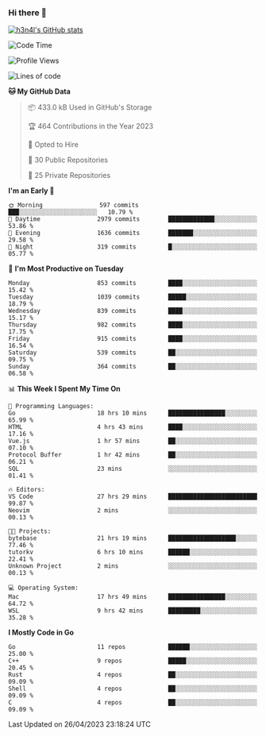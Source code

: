 ### Hi there 👋

[![h3n4l's GitHub stats](https://github-readme-stats.vercel.app/api?username=h3n4l&count_private=true&show_icons=true&theme=radical)](https://github.com/h3n4l/github-readme-stats)

<!--START_SECTION:waka-->
![Code Time](http://img.shields.io/badge/Code%20Time-1%2C179%20hrs%2055%20mins-blue)

![Profile Views](http://img.shields.io/badge/Profile%20Views-6-blue)

![Lines of code](https://img.shields.io/badge/From%20Hello%20World%20I%27ve%20Written-2.9%20million%20lines%20of%20code-blue)

**🐱 My GitHub Data** 

> 📦 433.0 kB Used in GitHub's Storage 
 > 
> 🏆 464 Contributions in the Year 2023
 > 
> 💼 Opted to Hire
 > 
> 📜 30 Public Repositories 
 > 
> 🔑 25 Private Repositories 
 > 
**I'm an Early 🐤** 

```text
🌞 Morning                597 commits         ███░░░░░░░░░░░░░░░░░░░░░░   10.79 % 
🌆 Daytime                2979 commits        █████████████░░░░░░░░░░░░   53.86 % 
🌃 Evening                1636 commits        ███████░░░░░░░░░░░░░░░░░░   29.58 % 
🌙 Night                  319 commits         █░░░░░░░░░░░░░░░░░░░░░░░░   05.77 % 
```
📅 **I'm Most Productive on Tuesday** 

```text
Monday                   853 commits         ████░░░░░░░░░░░░░░░░░░░░░   15.42 % 
Tuesday                  1039 commits        █████░░░░░░░░░░░░░░░░░░░░   18.79 % 
Wednesday                839 commits         ████░░░░░░░░░░░░░░░░░░░░░   15.17 % 
Thursday                 982 commits         ████░░░░░░░░░░░░░░░░░░░░░   17.75 % 
Friday                   915 commits         ████░░░░░░░░░░░░░░░░░░░░░   16.54 % 
Saturday                 539 commits         ██░░░░░░░░░░░░░░░░░░░░░░░   09.75 % 
Sunday                   364 commits         ██░░░░░░░░░░░░░░░░░░░░░░░   06.58 % 
```


📊 **This Week I Spent My Time On** 

```text
💬 Programming Languages: 
Go                       18 hrs 10 mins      ████████████████░░░░░░░░░   65.99 % 
HTML                     4 hrs 43 mins       ████░░░░░░░░░░░░░░░░░░░░░   17.16 % 
Vue.js                   1 hr 57 mins        ██░░░░░░░░░░░░░░░░░░░░░░░   07.10 % 
Protocol Buffer          1 hr 42 mins        ██░░░░░░░░░░░░░░░░░░░░░░░   06.21 % 
SQL                      23 mins             ░░░░░░░░░░░░░░░░░░░░░░░░░   01.41 % 

🔥 Editors: 
VS Code                  27 hrs 29 mins      █████████████████████████   99.87 % 
Neovim                   2 mins              ░░░░░░░░░░░░░░░░░░░░░░░░░   00.13 % 

🐱‍💻 Projects: 
bytebase                 21 hrs 19 mins      ███████████████████░░░░░░   77.46 % 
tutorkv                  6 hrs 10 mins       ██████░░░░░░░░░░░░░░░░░░░   22.41 % 
Unknown Project          2 mins              ░░░░░░░░░░░░░░░░░░░░░░░░░   00.13 % 

💻 Operating System: 
Mac                      17 hrs 49 mins      ████████████████░░░░░░░░░   64.72 % 
WSL                      9 hrs 42 mins       █████████░░░░░░░░░░░░░░░░   35.28 % 
```

**I Mostly Code in Go** 

```text
Go                       11 repos            ██████░░░░░░░░░░░░░░░░░░░   25.00 % 
C++                      9 repos             █████░░░░░░░░░░░░░░░░░░░░   20.45 % 
Rust                     4 repos             ██░░░░░░░░░░░░░░░░░░░░░░░   09.09 % 
Shell                    4 repos             ██░░░░░░░░░░░░░░░░░░░░░░░   09.09 % 
C                        4 repos             ██░░░░░░░░░░░░░░░░░░░░░░░   09.09 % 
```




 Last Updated on 26/04/2023 23:18:24 UTC
<!--END_SECTION:waka-->

